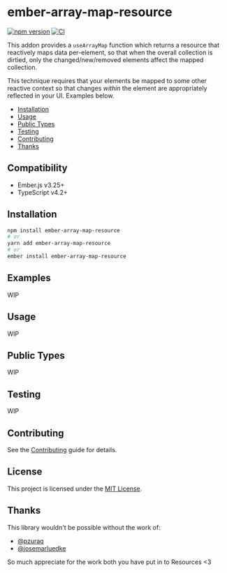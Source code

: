 # ember-array-map-resource

[![npm version](https://badge.fury.io/js/ember-array-map-resource.svg)](https://badge.fury.io/js/ember-array-map-resource)
[![CI](https://github.com/NullVoxPopuli/ember-array-map-resource/actions/workflows/ci.yml/badge.svg?branch=main&event=push)](https://github.com/NullVoxPopuli/ember-array-map-resource/actions/workflows/ci.yml)

This addon provides a `useArrayMap` function which returns a resource that
reactively maps data per-element, so that when the overall collection is dirtied,
only the changed/new/removed elements affect the mapped collection.

This technique requires that your elements be mapped to some other reactive context
so that changes _within_ the element are appropriately reflected in your UI.
Examples below.


- [Installation](#installation)
- [Usage](#usage)
- [Public Types](#public-types)
- [Testing](#testing)
- [Contributing](#contributing)
- [Thanks](#thanks)

## Compatibility

* Ember.js v3.25+
* TypeScript v4.2+

## Installation

```bash
npm install ember-array-map-resource
# or
yarn add ember-array-map-resource
# or
ember install ember-array-map-resource
```

## Examples

WIP

## Usage

WIP

## Public Types

WIP

## Testing

WIP

## Contributing

See the [Contributing](CONTRIBUTING.md) guide for details.


## License

This project is licensed under the [MIT License](LICENSE.md).


## Thanks

This library wouldn't be possible without the work of:
 - [@pzuraq](https://github.com/pzuraq)
 - [@josemarluedke](https://github.com/josemarluedke)

So much appreciate for the work both you have put in to Resources <3

